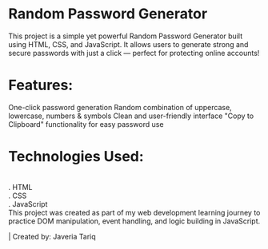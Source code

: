# Random Password Generator
This project is a simple yet powerful Random Password Generator built using HTML, CSS, and JavaScript.
It allows users to generate strong and secure passwords with just a click — perfect for protecting online accounts!
#  Features:
One-click password generation
Random combination of uppercase, lowercase, numbers & symbols
Clean and user-friendly interface
"Copy to Clipboard" functionality for easy password use

# Technologies Used:
<br>
. HTML
<br>
. CSS
<br>
. JavaScript
<br>
This project was created as part of my web development learning journey to practice DOM manipulation, event handling, and logic building in JavaScript.

| Created by: Javeria Tariq
